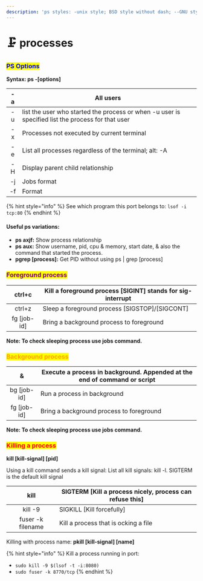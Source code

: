 ```yaml
---
description: 'ps styles: -unix style; BSD style without dash; --GNU style;'
---
```


# 🗜 processes

### <mark style="color:blue;">PS Options</mark>

**Syntax: ps -\[options]**

|  -a | All users                                                                                         |
| :-: | ------------------------------------------------------------------------------------------------- |
|  -u | list the user who started the process or when -u user is specified list the process for that user |
|  -x | Processes not executed by current terminal                                                        |
|  -e | List all processes regardless of the terminal; alt: -A                                            |
|  -H | Display parent child relationship                                                                 |
|  -j | Jobs format                                                                                       |
|  -f | Format                                                                                            |

{% hint style="info" %}
See which program this port belongs to: `lsof -i tcp:80`
{% endhint %}

#### Useful ps variations:

* **ps axjf:** Show process relationship
* **ps aux:** Show username, pid, cpu & memory, start date, & also the command that started the process.
* **pgrep \[process]:** Get PID without using ps | grep \[process]

### <mark style="color:purple;">**Foreground process**</mark>

|    ctrl+c    | Kill a foreground process \[SIGINT] stands for sig-interrupt |
| :----------: | ------------------------------------------------------------ |
|    ctrl+z    | Sleep a foreground process \[SIGSTOP]/\[SIGCONT]             |
| fg \[job-id] | Bring a background process to foreground                     |

**Note: To check sleeping process use jobs command.**

### <mark style="color:orange;">**Background process**</mark>

|       &      | Execute a process in background. Appended at the end of command or script |
| :----------: | ------------------------------------------------------------------------- |
| bg \[job-id] | Run a process in background                                               |
| fg \[job-id] | Bring a background process to foreground                                  |

**Note: To check sleeping process use jobs command.**

### <mark style="color:red;">**Killing a process**</mark>

**kill \[kill-signal] \[pid]**

Using a kill command sends a kill signal: List all kill signals: kill -l. SIGTERM is the default kill signal

|        kill       | SIGTERM \[Kill a process nicely, process can refuse this] |
| :---------------: | --------------------------------------------------------- |
|      kill -9      | SIGKILL \[Kill forcefully]                                |
| fuser -k filename | Kill a process that is ocking a file                      |

Killing with process name: **pkill \[kill-signal] \[name]**

{% hint style="info" %}
Kill a process running in port:&#x20;

* `sudo kill -9 $(lsof -t -i:8080)`
* `sudo fuser -k 8770/tcp`&#x20;
{% endhint %}
